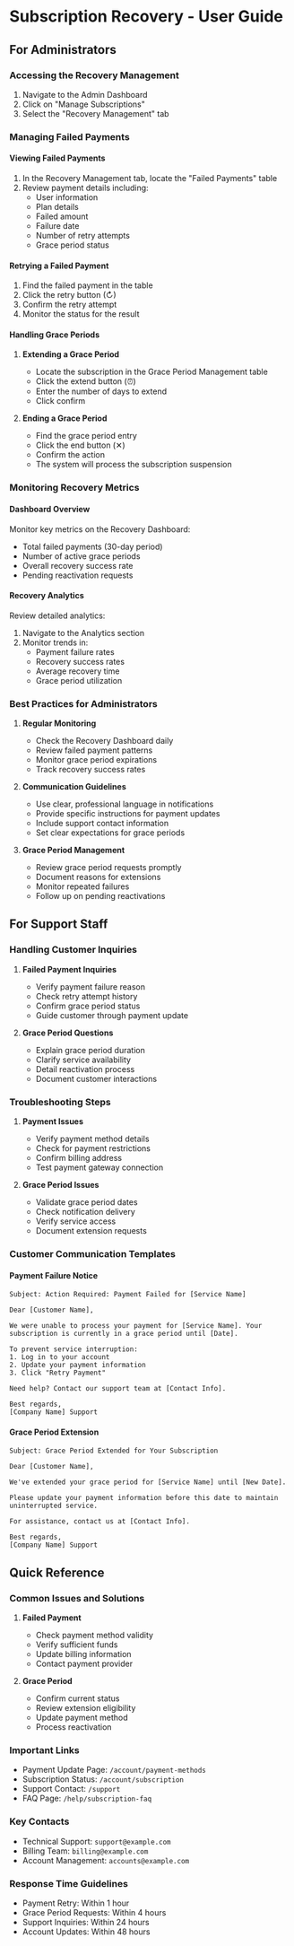 # Subscription Recovery - User Guide

## For Administrators

### Accessing the Recovery Management
1. Navigate to the Admin Dashboard
2. Click on "Manage Subscriptions"
3. Select the "Recovery Management" tab

### Managing Failed Payments

#### Viewing Failed Payments
1. In the Recovery Management tab, locate the "Failed Payments" table
2. Review payment details including:
   - User information
   - Plan details
   - Failed amount
   - Failure date
   - Number of retry attempts
   - Grace period status

#### Retrying a Failed Payment
1. Find the failed payment in the table
2. Click the retry button (↻)
3. Confirm the retry attempt
4. Monitor the status for the result

#### Handling Grace Periods
1. **Extending a Grace Period**
   - Locate the subscription in the Grace Period Management table
   - Click the extend button (⏰)
   - Enter the number of days to extend
   - Click confirm

2. **Ending a Grace Period**
   - Find the grace period entry
   - Click the end button (✕)
   - Confirm the action
   - The system will process the subscription suspension

### Monitoring Recovery Metrics

#### Dashboard Overview
Monitor key metrics on the Recovery Dashboard:
- Total failed payments (30-day period)
- Number of active grace periods
- Overall recovery success rate
- Pending reactivation requests

#### Recovery Analytics
Review detailed analytics:
1. Navigate to the Analytics section
2. Monitor trends in:
   - Payment failure rates
   - Recovery success rates
   - Average recovery time
   - Grace period utilization

### Best Practices for Administrators

1. **Regular Monitoring**
   - Check the Recovery Dashboard daily
   - Review failed payment patterns
   - Monitor grace period expirations
   - Track recovery success rates

2. **Communication Guidelines**
   - Use clear, professional language in notifications
   - Provide specific instructions for payment updates
   - Include support contact information
   - Set clear expectations for grace periods

3. **Grace Period Management**
   - Review grace period requests promptly
   - Document reasons for extensions
   - Monitor repeated failures
   - Follow up on pending reactivations

## For Support Staff

### Handling Customer Inquiries

1. **Failed Payment Inquiries**
   - Verify payment failure reason
   - Check retry attempt history
   - Confirm grace period status
   - Guide customer through payment update

2. **Grace Period Questions**
   - Explain grace period duration
   - Clarify service availability
   - Detail reactivation process
   - Document customer interactions

### Troubleshooting Steps

1. **Payment Issues**
   - Verify payment method details
   - Check for payment restrictions
   - Confirm billing address
   - Test payment gateway connection

2. **Grace Period Issues**
   - Validate grace period dates
   - Check notification delivery
   - Verify service access
   - Document extension requests

### Customer Communication Templates

#### Payment Failure Notice
```
Subject: Action Required: Payment Failed for [Service Name]

Dear [Customer Name],

We were unable to process your payment for [Service Name]. Your subscription is currently in a grace period until [Date].

To prevent service interruption:
1. Log in to your account
2. Update your payment information
3. Click "Retry Payment"

Need help? Contact our support team at [Contact Info].

Best regards,
[Company Name] Support
```

#### Grace Period Extension
```
Subject: Grace Period Extended for Your Subscription

Dear [Customer Name],

We've extended your grace period for [Service Name] until [New Date].

Please update your payment information before this date to maintain uninterrupted service.

For assistance, contact us at [Contact Info].

Best regards,
[Company Name] Support
```

## Quick Reference

### Common Issues and Solutions

1. **Failed Payment**
   - Check payment method validity
   - Verify sufficient funds
   - Update billing information
   - Contact payment provider

2. **Grace Period**
   - Confirm current status
   - Review extension eligibility
   - Update payment method
   - Process reactivation

### Important Links
- Payment Update Page: `/account/payment-methods`
- Subscription Status: `/account/subscription`
- Support Contact: `/support`
- FAQ Page: `/help/subscription-faq`

### Key Contacts
- Technical Support: `support@example.com`
- Billing Team: `billing@example.com`
- Account Management: `accounts@example.com`

### Response Time Guidelines
- Payment Retry: Within 1 hour
- Grace Period Requests: Within 4 hours
- Support Inquiries: Within 24 hours
- Account Updates: Within 48 hours 